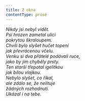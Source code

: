 ```yaml
---
title: Z okna
contentType: prose
---
```


<section>

_Nikdy jsi nebyl vidět.  
Psí hrozen zametal ulici  
pokrytou škraloupem.  
Chvíli bylo slyšet hučet topení  
jak převrácenou včelu.  
Venku si dva přátelé podávali ruce,  
jako by jim chyběly prsty.  
Ten starší třepotal igelitkou  
jak bílou vlajkou.  
Nebylo slyšet, co říkal,  
ale zdálo se, že nelituje  
žádných rozhodnutí.  
Ukázal i na tebe._

</section>
